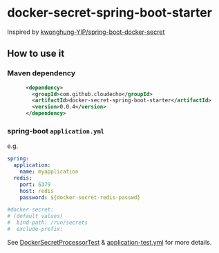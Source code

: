 # docker-secret-spring-boot-starter

Inspired by [kwonghung-YIP/spring-boot-docker-secret](https://github.com/kwonghung-YIP/spring-boot-docker-secret)

## How to use it

### Maven dependency

```xml
      <dependency>
        <groupId>com.github.cloudecho</groupId>
        <artifactId>docker-secret-spring-boot-starter</artifactId>
        <version>0.0.4</version>
      </dependency>
```

### spring-boot `application.yml`

e.g.

```yaml
spring:
  application:
    name: myapplication
  redis:
    port: 6379
    host: redis
    password: ${docker-secret-redis-passwd}

#docker-secret:
# (default values)
#  bind-path: /run/secrets
#  exclude-prefix: 
```

See [DockerSecretProcessorTest](src/test/java/clooudecho/spring/boot/DockerSecretProcessorTest.java) & 
[application-test.yml](src/test/resources/application-test.yml) for more details.
